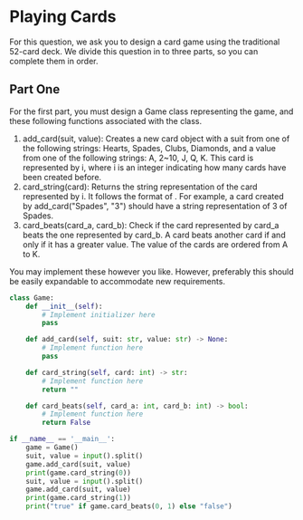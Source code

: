 # Playing Cards

For this question, we ask you to design a card game using the traditional 52-card deck. We divide this question in to three parts, so you can complete them in order.

## Part One

For the first part, you must design a Game class representing the game, and these following functions associated with the class.

1. add_card(suit, value): Creates a new card object with a suit from one of the following strings: Hearts, Spades, Clubs, Diamonds, and a value from one of the following strings: A, 2~10, J, Q, K. This card is represented by i, where i is an integer indicating how many cards have been created before.
2. card_string(card): Returns the string representation of the card represented by i. It follows the format <value> of <suit>. For example, a card created by add_card("Spades", "3") should have a string representation of 3 of Spades.
3. card_beats(card_a, card_b): Check if the card represented by card_a beats the one represented by card_b. A card beats another card if and only if it has a greater value. The value of the cards are ordered from A to K.

You may implement these however you like. However, preferably this should be easily expandable to accommodate new requirements.

```python
class Game:
    def __init__(self):
        # Implement initializer here
        pass

    def add_card(self, suit: str, value: str) -> None:
        # Implement function here
        pass

    def card_string(self, card: int) -> str:
        # Implement function here
        return ""

    def card_beats(self, card_a: int, card_b: int) -> bool:
        # Implement function here
        return False

if __name__ == '__main__':
    game = Game()
    suit, value = input().split()
    game.add_card(suit, value)
    print(game.card_string(0))
    suit, value = input().split()
    game.add_card(suit, value)
    print(game.card_string(1))
    print("true" if game.card_beats(0, 1) else "false")

```
